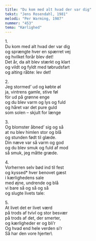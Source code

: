 ```yaml
---
title: "Du kom med alt hvad der var dig"
tekst: "Jens Rosendahl, 1981"
melodi: "Per Warming, 1987"
nummer: "453"
tema: "Kærlighed"
---
```

1\.\
Du kom med alt hvad der var dig\
og sprængte hver en spærret vej\
og hvilket forår blev det!\
Det år, da alt blev stærkt og klart\
og vildt og fyldt med tøbrudsfart\
og alting råbte: lev det!

2\.\
Jeg stormed’ ud og købte øl\
ja, vintrens gamle, stive føl\
fór ud på grønne enge\
og du blev varm og lys og fuld\
og håret var det pure guld\
som solen – skjult for længe

3\.\
Og blomster åbned’ sig og så\
at nu blev himlen stor og blå\
og stunden født til glæde.\
Din næve var så varm og god\
og du blev smuk og fuld af mod\
så smuk, jeg måtte græde.

4\.\
Vorherren selv bød ind til fest\
og kyssed* hver benovet gæst\
i kærlighedens sale\
med øjne, undrende og blå\
vi bare så og så og så\
og slugte livets tale:

5\.\
At livet det er livet værd\
på trods af tvivl og stor besvær\
på trods af det, der smerter,\
og kærligheder er og bli’r\
Og hvad end hele verden si’r\
Så har den vore hjerter\
